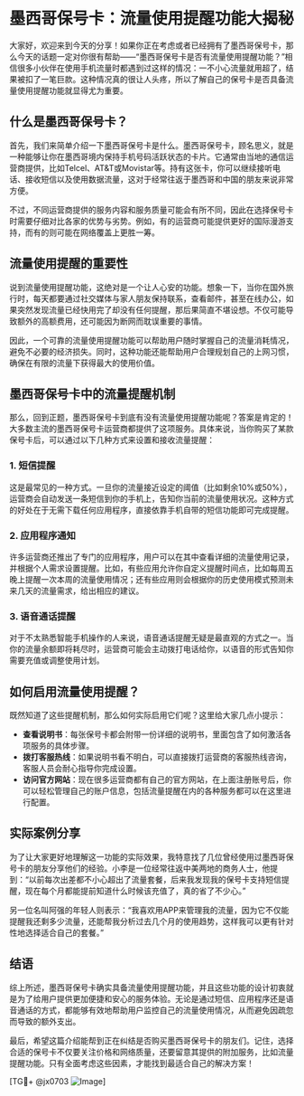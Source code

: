 # 墨西哥保号卡：流量使用提醒功能大揭秘

大家好，欢迎来到今天的分享！如果你正在考虑或者已经拥有了墨西哥保号卡，那么今天的话题一定对你很有帮助——“墨西哥保号卡是否有流量使用提醒功能？”相信很多小伙伴在使用手机流量时都遇到过这样的情况：一不小心流量就用超了，结果被扣了一笔巨款。这种情况真的很让人头疼，所以了解自己的保号卡是否具备流量使用提醒功能就显得尤为重要。

## 什么是墨西哥保号卡？

首先，我们来简单介绍一下墨西哥保号卡是什么。墨西哥保号卡，顾名思义，就是一种能够让你在墨西哥境内保持手机号码活跃状态的卡片。它通常由当地的通信运营商提供，比如Telcel、AT&T或Movistar等。持有这张卡，你可以继续接听电话、接收短信以及使用数据流量，这对于经常往返于墨西哥和中国的朋友来说非常方便。

不过，不同运营商提供的服务内容和服务质量可能会有所不同，因此在选择保号卡时需要仔细对比各家的优势与劣势。例如，有的运营商可能提供更好的国际漫游支持，而有的则可能在网络覆盖上更胜一筹。

## 流量使用提醒的重要性

说到流量使用提醒功能，这绝对是一个让人心安的功能。想象一下，当你在国外旅行时，每天都要通过社交媒体与家人朋友保持联系，查看邮件，甚至在线办公，如果突然发现流量已经快用完了却没有任何提醒，那后果简直不堪设想。不仅可能导致额外的高额费用，还可能因为断网而耽误重要的事情。

因此，一个可靠的流量使用提醒功能可以帮助用户随时掌握自己的流量消耗情况，避免不必要的经济损失。同时，这种功能还能帮助用户合理规划自己的上网习惯，确保在有限的流量下获得最大的使用价值。

## 墨西哥保号卡中的流量提醒机制

那么，回到正题，墨西哥保号卡到底有没有流量使用提醒功能呢？答案是肯定的！大多数主流的墨西哥保号卡运营商都提供了这项服务。具体来说，当你购买了某款保号卡后，可以通过以下几种方式来设置和接收流量提醒：

### 1. **短信提醒**
这是最常见的一种方式。一旦你的流量接近设定的阈值（比如剩余10%或50%），运营商会自动发送一条短信到你的手机上，告知你当前的流量使用状况。这种方式的好处在于无需下载任何应用程序，直接依靠手机自带的短信功能即可完成提醒。

### 2. **应用程序通知**
许多运营商还推出了专门的应用程序，用户可以在其中查看详细的流量使用记录，并根据个人需求设置提醒。比如，有些应用允许你自定义提醒时间点，比如每周五晚上提醒一次本周的流量使用情况；还有些应用则会根据你的历史使用模式预测未来几天的流量需求，给出相应的建议。

### 3. **语音通话提醒**
对于不太熟悉智能手机操作的人来说，语音通话提醒无疑是最直观的方式之一。当你的流量余额即将耗尽时，运营商可能会主动拨打电话给你，以语音的形式告知你需要充值或调整使用计划。

## 如何启用流量使用提醒？

既然知道了这些提醒机制，那么如何实际启用它们呢？这里给大家几点小提示：

- **查看说明书**：每张保号卡都会附带一份详细的说明书，里面包含了如何激活各项服务的具体步骤。
- **拨打客服热线**：如果说明书看不明白，可以直接拨打运营商的客服热线咨询，客服人员会耐心指导你完成设置。
- **访问官方网站**：现在很多运营商都有自己的官方网站，在上面注册账号后，你可以轻松管理自己的账户信息，包括流量提醒在内的各种服务都可以在这里进行配置。

## 实际案例分享

为了让大家更好地理解这一功能的实际效果，我特意找了几位曾经使用过墨西哥保号卡的朋友分享他们的经验。小李是一位经常往返中美两地的商务人士，他提到：“以前每次出差都不小心超出了流量套餐，后来我发现我的保号卡支持短信提醒，现在每个月都能提前知道什么时候该充值了，真的省了不少心。”

另一位名叫阿强的年轻人则表示：“我喜欢用APP来管理我的流量，因为它不仅能提醒我还剩多少流量，还能帮我分析过去几个月的使用趋势，这样我可以更有针对性地选择适合自己的套餐。”

## 结语

综上所述，墨西哥保号卡确实具备流量使用提醒功能，并且这些功能的设计初衷就是为了给用户提供更加便捷和安心的服务体验。无论是通过短信、应用程序还是语音通话的方式，都能够有效地帮助用户监控自己的流量使用情况，从而避免因疏忽而导致的额外支出。

最后，希望这篇介绍能帮到正在纠结是否购买墨西哥保号卡的朋友们。记住，选择合适的保号卡不仅要关注价格和网络质量，还要留意其提供的附加服务，比如流量提醒功能。只有全面考虑这些因素，才能找到最适合自己的解决方案！

[TG💪+ @jx0703 ![Image](https://github.com/user-attachments/assets/dbca1d08-cadb-493c-b0ec-ad6f7a83f270)]